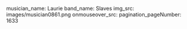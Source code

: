 musician_name: Laurie
band_name: Slaves
img_src: images/musician0861.png
onmouseover_src: 
pagination_pageNumber: 1633
